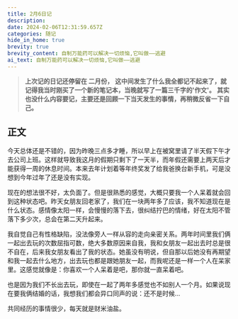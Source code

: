 ```yaml
---
title: 2月6日记
description: 
date: 2024-02-06T12:31:59.657Z
categories: 随记
hide_in_home: true
brevity: true
brevity_content: 自制万能药可以解决一切烦恼,它叫做——逃避  
ai_text: 自制万能药可以解决一切烦恼,它叫做——逃避 
---
```


>**上次记的日记还停留在 二月份，**
>**这中间发生了什么我全都记不起来了，就记得我当时刚买了一个新的笔记本，当晚就写了一篇三千字的'作文'。**
>**其实也没什么内容要记，主要还是回顾一下当天发生的事情，再稍微反省一下自己。**
## 正文
今天总体还是不错的，因为昨晚三点多才睡，所以早上在被窝里请了半天假下午才去公司上班。这样就导致我这月的假期只剩下了一天半，而年假还需要上两天后才能获得一周的休息时间。本来去年计划着等年终奖发了给我爸换台新手机，可是没想到今年过年了还是没有实现。

现在的想法很不好，太负面了。但是很熟悉的感觉，大概只要我一个人呆着就会回到这种状态吧。昨天女朋友回老家了，我们在一块两年多了应该，我不知道现在是什么状态。感情像太阳一样，会慢慢的落下去，很纠结拧巴的情绪，好在太阳不管落下多少次，总会在第二天升起来。

我自觉自己有性格缺陷，没法像旁人一样从容的走向亲密关系。两年时间里我们俩一起出去玩的次数屈指可数，绝大多数原因来自我，我和女朋友一起出去时总是很不自在，后来我女朋友看出了我的状态。她虽没有明说，但自那以后她没有再期望和我一起去什么地方，出去玩也都是跟她朋友一起，而我呢还是一样一个人在呆家里。这感觉就像是：你喜欢一个人呆着是吧，那你就一直呆着吧。

也是因为我们不长出去玩，即使在一起了两年多感觉也不如别人一个月。如果说现在要我俩结婚的话，我想我们都会异口同声的说：还不是时候...

共同经历的事情很少，每天就是财米油盐。



